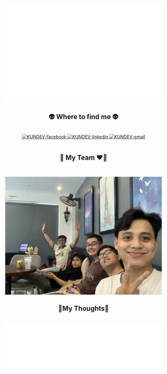 
<a href="#" target="_blank">
  <img src="svg/kundev.svg" width="1200" alt="Kundev" />
</a>

<br>
<h2 align="center">👽 Where to find me 👽</h2>
<br>

<div align="center">
  <a href="https://www.facebook.com/TranCuong510" target="blank">
    <img src="https://img.icons8.com/bubbles/100/000000/facebook-new.png" alt="KUNDEV-facebook" />
  </a>
  <a href="https://www.tiktok.com/@cuong.cuong1?_t=8Vn0ZPGZPjl&_r=1" target="blank">
    
  <a href="https://www.linkedin.com/in/c%C6%B0%E1%BB%9Dng-tr%E1%BA%A7n-086785220/" target="blank">
    <img src="https://img.icons8.com/bubbles/100/000000/linkedin.png" alt="KUNDEV-linkedin" />
  </a>

  <a href="mailto:cuongtran8c@gmail.com" target="top">
    <img src="https://img.icons8.com/bubbles/100/000000/apple-mail.png" alt="KUNDEV-email" />
  </a>
</div>

<br>

<h2 align="center">📖 My Team ❤📖</h2>
<br>

<p>
  
</p>
<a href="#" target="_blank">
  <img src="images/z3732341193387_8b3cad49731f489741a2184a94ed42df.jpg" width="1200" alt="KunDEV" />

</a>

<br>
<h2 align="center">📑My Thoughts📑</h2>
<br>
<a href="#" target="_blank">
  <img src="svg/MyThoughts.svg" width="846" height="150" alt="KunDEV" />
</a>

